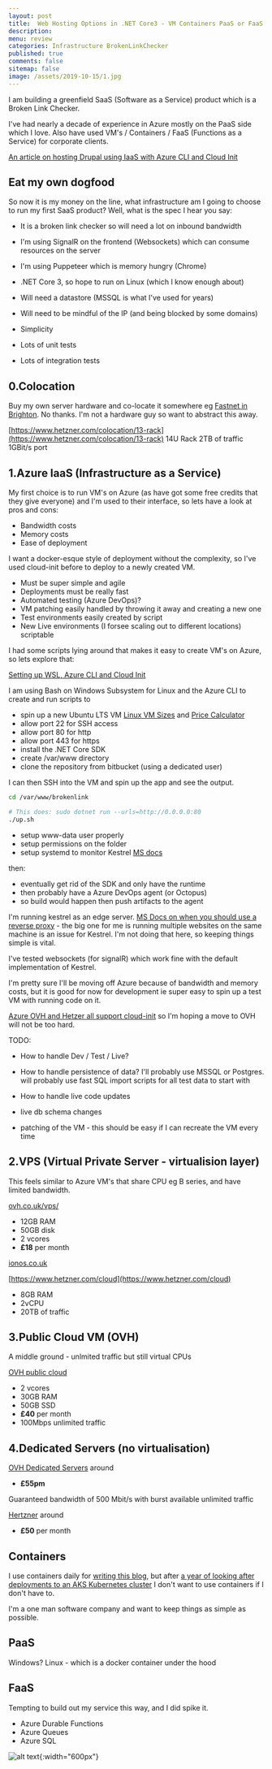 ```yaml
---
layout: post
title:  Web Hosting Options in .NET Core3 - VM Containers PaaS or FaaS for my SaaS
description: 
menu: review
categories: Infrastructure BrokenLinkChecker
published: true
comments: false     
sitemap: false
image: /assets/2019-10-15/1.jpg
---
```


I am building a greenfield SaaS (Software as a Service) product which is a Broken Link Checker.  

I've had nearly a decade of experience in Azure mostly on the PaaS side which I love. Also have used VM's / Containers / FaaS (Functions as a Service) for corporate clients.  

[An article on hosting Drupal using IaaS with Azure CLI and Cloud Init](/2019/05/28/Hosting-Drupal-on-Azure)

## Eat my own dogfood

So now it is my money on the line, what infrastructure am I going to choose to run my first SaaS product? Well, what is the spec I hear you say:

- It is a broken link checker so will need a lot on inbound bandwidth
- I'm using SignalR on the frontend (Websockets) which can consume resources on the server
- I'm using Puppeteer which is memory hungry (Chrome)
- .NET Core 3, so hope to run on Linux (which I know enough about)
- Will need a datastore (MSSQL is what I've used for years)
- Will need to be mindful of the IP (and being blocked by some domains)

- Simplicity
- Lots of unit tests
- Lots of integration tests

## 0.Colocation

Buy my own server hardware and co-locate it somewhere eg [Fastnet in Brighton](https://fastnet.co.uk/data-centre-hosting/).  No thanks. I'm not a hardware guy so want to abstract this away.

[https://www.hetzner.com/colocation/13-rack](https://www.hetzner.com/colocation/13-rack)
  14U Rack
  2TB of traffic
  1GBit/s port

## 1.Azure IaaS (Infrastructure as a Service)

My first choice is to run VM's on Azure (as have got some free credits that they give everyone) and I'm used to their interface, so lets have a look at pros and cons:

- Bandwidth costs
- Memory costs
- Ease of deployment

I want a docker-esque style of deployment without the complexity, so I've used cloud-init before to deploy to a newly created VM.

- Must be super simple and agile
- Deployments must be really fast
- Automated testing (Azure DevOps)?
- VM patching easily handled by throwing it away and creating a new one
- Test environments easily created by script
- New Live environments (I forsee scaling out to different locations) scriptable

I had some scripts lying around that makes it easy to create VM's on Azure, so lets explore that:

[Setting up WSL, Azure CLI and Cloud Init](/2019/05/28/Hosting-Drupal-on-Azure)

I am using Bash on Windows Subsystem for Linux and the Azure CLI to create and run scripts to

- spin up a new Ubuntu LTS VM
[Linux VM Sizes](https://docs.microsoft.com/en-us/azure/virtual-machines/linux/sizes-general) and [Price Calculator](https://azure.microsoft.com/en-gb/pricing/details/virtual-machines/linux/)
- allow port 22 for SSH access
- allow port 80 for http
- allow port 443 for https
- install the .NET Core SDK
- create /var/www directory
- clone the repository from bitbucket (using a dedicated user)

I can then SSH into the VM and spin up the app and see the output.

```bash
cd /var/www/brokenlink

# This does: sudo dotnet run --urls=http://0.0.0.0:80 
./up.sh
```

- setup www-data user properly
- setup permissions on the folder
- setup systemd to monitor Kestrel [MS docs](https://docs.microsoft.com/en-gb/aspnet/core/host-and-deploy/linux-nginx?view=aspnetcore-3.0#monitor-the-app)

then:

- eventually get rid of the SDK and only have the runtime
- then probably have a Azure DevOps agent (or Octopus)
- so build would happen then push artifacts to the agent

I'm running kestrel as an edge server. [MS Docs on when you should use a reverse proxy](https://docs.microsoft.com/en-us/aspnet/core/fundamentals/servers/kestrel?view=aspnetcore-3.0) - the big one for me is running multiple websites on the same machine is an issue for Kestrel. I'm not doing that here, so keeping things simple is vital.

I've tested websockets (for signalR) which work fine with the default implementation of Kestrel.

I'm pretty sure I'll be moving off Azure because of bandwidth and memory costs, but it is good for now for development ie super easy to spin up a test VM with running code on it.

[Azure OVH and Hetzer all support cloud-init](https://cloudinit.readthedocs.io/en/latest/topics/availability.html) so I'm hoping a move to OVH will not be too hard.

TODO:

- How to handle Dev / Test / Live?

- How to handle persistence of data? I'll probably use MSSQL or Postgres.
  will probably use fast SQL import scripts for all test data to start with

- How to handle live code updates
- live db schema changes
- patching of the VM - this should be easy if I can recreate the VM every time

## 2.VPS (Virtual Private Server - virtualision layer)

This feels similar to Azure VM's that share CPU eg B series, and have limited bandwidth.

[ovh.co.uk/vps/](https://www.ovh.co.uk/vps/)  

- 12GB RAM
- 50GB disk
- 2 vcores
- **£18** per month

[ionos.co.uk](https://www.ionos.co.uk/servers/vps#packages) 

[https://www.hetzner.com/cloud](https://www.hetzner.com/cloud) 

- 8GB RAM
- 2vCPU
- 20TB of traffic

## 3.Public Cloud VM (OVH)

A middle ground - unlmited traffic but still virtual CPUs

[OVH public cloud](https://www.ovh.co.uk/vps/vps-cloud-ram.xml)

- 2 vcores
- 30GB RAM
- 50GB SSD
- **£40** per month
- 100Mbps unlimited traffic

## 4.Dedicated Servers (no virtualisation)

[OVH Dedicated Servers](https://www.ovh.co.uk/dedicated_servers/) around 

- **£55pm**

Guaranteed bandwidth of 500 Mbit/s with burst available unlimited traffic

[Hertzner](https://www.hetzner.com/dedicated-rootserver/matrix-ex) around 
 
- **£50** per month

## Containers

I use containers daily for [writing this blog](2018/01/25/Jekyll-and-Docker), but after [a year of looking after deployments to an AKS Kubernetes cluster](2019/03/06/High-Level-Containerisation) I don't want to use containers if I don't have to. 

I'm a one man software company and want to keep things as simple as possible.

## PaaS

Windows?
Linux - which is a docker container under the hood

## FaaS

Tempting to build out my service this way, and I did spike it.

- Azure Durable Functions
- Azure Queues
- Azure SQL

![alt text](/assets/2019-10-23/4.jpg "Deploying"){:width="600px"}